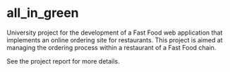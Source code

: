 # all_in_green

University project for the development of a Fast Food web application that implements an online ordering site for restaurants. 
This project is aimed at managing the ordering process within a restaurant of a Fast Food chain.

See the project report for more details.
